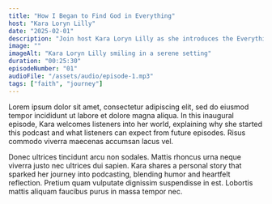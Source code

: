 ```yaml
---
title: "How I Began to Find God in Everything"
host: "Kara Loryn Lilly"
date: "2025-02-01"
description: "Join host Kara Loryn Lilly as she introduces the Everything is Grace Podcast, sharing her vision for exploring faith, life, and grace in everyday moments."
image: ""
imageAlt: "Kara Loryn Lilly smiling in a serene setting"
duration: "00:25:30"
episodeNumber: "01"
audioFile: "/assets/audio/episode-1.mp3"
tags: ["faith", "journey"]
---
```


Lorem ipsum dolor sit amet, consectetur adipiscing elit, sed do eiusmod tempor incididunt ut labore et dolore magna aliqua. In this inaugural episode, Kara welcomes listeners into her world, explaining why she started this podcast and what listeners can expect from future episodes. Risus commodo viverra maecenas accumsan lacus vel.

Donec ultrices tincidunt arcu non sodales. Mattis rhoncus urna neque viverra justo nec ultrices dui sapien. Kara shares a personal story that sparked her journey into podcasting, blending humor and heartfelt reflection. Pretium quam vulputate dignissim suspendisse in est. Lobortis mattis aliquam faucibus purus in massa tempor nec.
